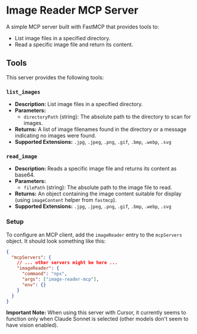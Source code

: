 # Image Reader MCP Server

A simple MCP server built with FastMCP that provides tools to:

- List image files in a specified directory.
- Read a specific image file and return its content.


## Tools

This server provides the following tools:

### `list_images`

*   **Description:** List image files in a specified directory.
*   **Parameters:**
    *   `directoryPath` (string): The absolute path to the directory to scan for images.
*   **Returns:** A list of image filenames found in the directory or a message indicating no images were found.
*   **Supported Extensions:** `.jpg`, `.jpeg`, `.png`, `.gif`, `.bmp`, `.webp`, `.svg`

### `read_image`

*   **Description:** Reads a specific image file and returns its content as base64.
*   **Parameters:**
    *   `filePath` (string): The absolute path to the image file to read.
*   **Returns:** An object containing the image content suitable for display (using `imageContent` helper from `fastmcp`).
*   **Supported Extensions:** `.jpg`, `.jpeg`, `.png`, `.gif`, `.bmp`, `.webp`, `.svg`

### Setup

To configure an MCP client, add the `imageReader` entry to the `mcpServers` object. It should look something like this:

```json
{
  "mcpServers": {
    // ... other servers might be here ...
    "imageReader": {
      "command": "npx",
      "args": ["image-reader-mcp"],
      "env": {}
    }
  }
}
```

**Important Note:** When using this server with Cursor, it currently seems to function only when Claude Sonnet is selected (other models don't seem to have vision enabled).
